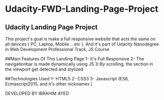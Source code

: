 # Udacity-FWD-Landing-Page-Project
## Udacity Landing Page Project
This project's goal is make a full responsive website that acts the same on all devices ( PC, Laptop, Mobile ...etc ).
And it's part of Udacity Nanodegree in Web Development Professional Track, JS Course

##Main Features Of This Landing Page
1- It's Full Responsive
2- The navigationbar is made dynamically using JS
3-By scrolling, the section in the viewport get detected and stylized


##Technologies Used
1- HTML5
2- CSS3
3- Javascript (ES6, Ecmascript2015, and it's other nicknames )

DEVELOPED BY IBRAHIM AYED
